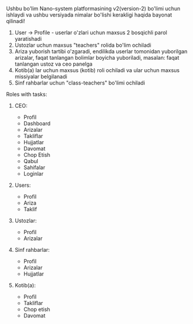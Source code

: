 Ushbu bo'lim Nano-system platformasining v2(version-2) bo'limi uchun ishlaydi va ushbu versiyada nimalar bo'lishi kerakligi haqida bayonat qilinadi!


1) User -> Profile - userlar o'zlari uchun maxsus 2 bosqichli parol yaratishadi
2) Ustozlar uchun maxsus "teachers" rolida bo'lim ochiladi
3) Ariza yuborish tartibi o'zgaradi, endilikda userlar tomonidan yuborilgan arizalar, faqat tanlangan bolimlar boyicha yuboriladi, masalan: faqat tanlangan ustoz va ceo panelga
4) Kotib(a) lar uchun maxsus (kotib) roli ochiladi va ular uchun maxsus missiyalar belgilanadi
5) Sinf rahbarlar uchun "class-teachers" bo'limi ochiladi



Roles with tasks:

1) CEO:
    - Profil
    - Dashboard
    - Arizalar
    - Takliflar
    - Hujjatlar
    - Davomat
    - Chop Etish
    - Qabul
    - Sahifalar
    - Loginlar


2) Users:
    - Profil
    - Ariza
    - Taklif


3) Ustozlar:
    - Profil
    - Arizalar


4) Sinf rahbarlar: 
    - Profil
    - Arizalar
    - Hujjatlar


5) Kotib(a):
    - Profil
    - Takliflar
    - Chop etish
    - Davomat

    
    